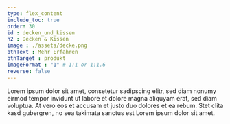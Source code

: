 ```yaml
---
type: flex_content
include_toc: true
order: 30
id : decken_und_kissen
h2 : Decken & Kissen
image : ./assets/decke.png
btnText : Mehr Erfahren
btnTarget : produkt
imageFormat : "1" # 1:1 or 1:1.6
reverse: false
---
```


Lorem ipsum dolor sit amet, consetetur sadipscing elitr, sed diam nonumy eirmod tempor invidunt ut labore et dolore magna aliquyam erat, sed diam voluptua. At vero eos et accusam et justo duo dolores et ea rebum. Stet clita kasd gubergren, no sea takimata sanctus est Lorem ipsum dolor sit amet.